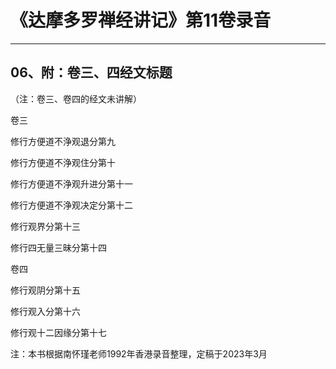 # 《达摩多罗禅经讲记》第11卷录音

------

## 06、附：卷三、四经文标题

（注：卷三、卷四的经文未讲解）

卷三

修行方便道不浄观退分第九

修行方便道不浄观住分第十

修行方便道不浄观升进分第十一

修行方便道不浄观决定分第十二

修行观界分第十三

修行四无量三昧分第十四

卷四

修行观阴分第十五

修行观入分第十六

修行观十二因缘分第十七

注：本书根据南怀瑾老师1992年香港录音整理，定稿于2023年3月

